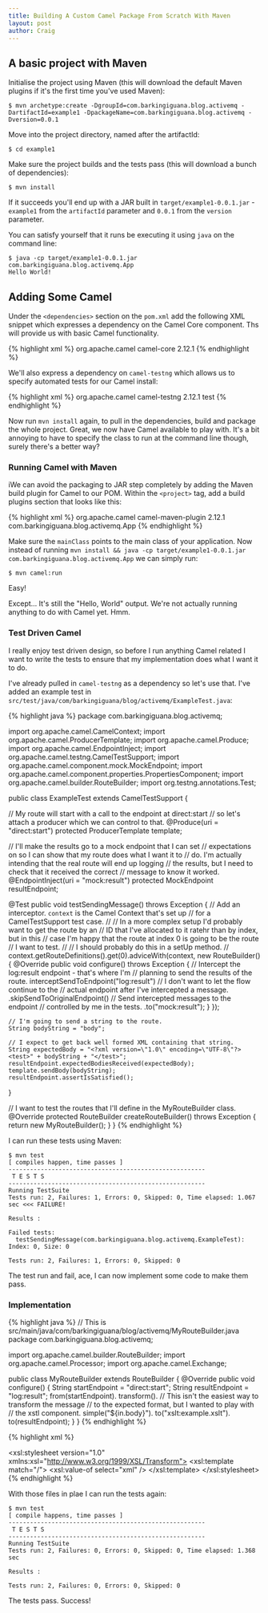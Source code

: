 ```yaml
---
title: Building A Custom Camel Package From Scratch With Maven
layout: post
author: Craig
---
```


## A basic project with Maven

Initialise the project using Maven (this will download the default Maven plugins if it's the first time you've used Maven):

    $ mvn archetype:create -DgroupId=com.barkingiguana.blog.activemq -DartifactId=example1 -DpackageName=com.barkingiguana.blog.activemq -Dversion=0.0.1

Move into the project directory, named after the artifactId:

    $ cd example1

Make sure the project builds and the tests pass (this will download a bunch of dependencies):

    $ mvn install

If it succeeds you'll end up with a JAR built in `target/example1-0.0.1.jar` - `example1` from the `artifactId` parameter and `0.0.1` from the `version` parameter.

You can satisfy yourself that it runs be executing it using `java` on the command line:

    $ java -cp target/example1-0.0.1.jar com.barkingiguana.blog.activemq.App
    Hello World!

## Adding Some Camel

Under the `<dependencies>` section on the `pom.xml` add the following XML snippet which expresses a dependency on the Camel Core component. Ths will provide us with basic Camel functionality.

{% highlight xml %}
<dependency>
  <groupId>org.apache.camel</groupId>
  <artifactId>camel-core</artifactId>
  <version>2.12.1</version>
</dependency>
{% endhighlight %}

We'll also express a dependency on `camel-testng` which allows us to specify automated tests for our Camel install:

{% highlight xml %}
<dependency>
  <groupId>org.apache.camel</groupId>
  <artifactId>camel-testng</artifactId>
  <version>2.12.1</version>
  <scope>test</scope>
</dependency>
{% endhighlight %}

Now run `mvn install` again, to pull in the dependencies, build and package the whole project. Great, we now have Camel available to play with. It's a bit annoying to have to specify the class to run at the command line though, surely there's a better way?

### Running Camel with Maven

iWe can avoid the packaging to JAR step completely by adding the Maven build plugin for Camel to our POM. Within the `<project>` tag, add a build plugins section that looks like this:

{% highlight xml %}
<build>
  <plugins>
    <plugin>
      <groupId>org.apache.camel</groupId>
      <artifactId>camel-maven-plugin</artifactId>
      <version>2.12.1</version>
      <configuration>
        <mainClass>com.barkingiguana.blog.activemq.App</mainClass>
      </configuration>
    </plugin>
  </plugins>
</build>
{% endhighlight %}

Make sure the `mainClass` points to the main class of your application. Now instead of running `mvn install && java -cp target/example1-0.0.1.jar com.barkingiguana.blog.activemq.App` we can simply run:

    $ mvn camel:run

Easy!

Except... It's still the "Hello, World" output. We're not actually running anything to do with Camel yet. Hmm.

### Test Driven Camel

I really enjoy test driven design, so before I run anything Camel related I want to write the tests to ensure that my implementation does what I want it to do.

I've already pulled in `camel-testng` as a dependency so let's use that. I've added an example test in `src/test/java/com/barkingiguana/blog/activemq/ExampleTest.java`:

{% highlight java %}
package com.barkingiguana.blog.activemq;

import org.apache.camel.CamelContext;
import org.apache.camel.ProducerTemplate;
import org.apache.camel.Produce;
import org.apache.camel.EndpointInject;
import org.apache.camel.testng.CamelTestSupport;
import org.apache.camel.component.mock.MockEndpoint;
import org.apache.camel.component.properties.PropertiesComponent;
import org.apache.camel.builder.RouteBuilder;
import org.testng.annotations.Test;

public class ExampleTest
  extends CamelTestSupport {

  // My route will start with a call to the endpoint at direct:start
  // so let's attach a producer which we can control to that.
  @Produce(uri = "direct:start")
  protected ProducerTemplate template;

  // I'll make the results go to a mock endpoint that I can set
  // expectations on so I can show that my route does what I want it to
  // do. I'm actually intending that the real route will end up logging
  // the results, but I need to check that it received the correct
  // message to know it worked.
  @EndpointInject(uri = "mock:result")
  protected MockEndpoint resultEndpoint;

  @Test
  public void testSendingMessage() throws Exception {
    // Add an interceptor. `context` is the Camel Context that's set up
    // for a CamelTestSupport test case.
    //
    // In a more complex setup I'd probably want to get the route by an
    // ID that I've allocated to it ratehr than by index, but in this
    // case I'm happy that the route at index 0 is going to be the route
    // I want to test.
    //
    // I should probably do this in a setUp method.
    //
    context.getRouteDefinitions().get(0).adviceWith(context, new RouteBuilder() {
      @Override
      public void configure() throws Exception {
        // Intercept the log:result endpoint - that's where I'm
        // planning to send the results of the route.
        interceptSendToEndpoint("log:result")
          // I don't want to let the flow continue to the
          // actual endpoint after I've intercepted a message.
          .skipSendToOriginalEndpoint()
          // Send intercepted messages to the endpoint
          // controlled by me in the tests.
          .to("mock:result");
      }
    });

    // I'm going to send a string to the route.
    String bodyString = "body";

    // I expect to get back well formed XML containing that string.
    String expectedBody = "<?xml version=\"1.0\" encoding=\"UTF-8\"?><test>" + bodyString + "</test>";
    resultEndpoint.expectedBodiesReceived(expectedBody);
    template.sendBody(bodyString);
    resultEndpoint.assertIsSatisfied();
  }

  // I want to test the routes that I'll define in the MyRouteBuilder class.
  @Override
  protected RouteBuilder createRouteBuilder() throws Exception {
    return new MyRouteBuilder();
  }
}
{% endhighlight %}

I can run these tests using Maven:

    $ mvn test
    [ compiles happen, time passes ]
    -------------------------------------------------------
     T E S T S
    -------------------------------------------------------
    Running TestSuite
    Tests run: 2, Failures: 1, Errors: 0, Skipped: 0, Time elapsed: 1.067 sec <<< FAILURE!
    
    Results :
    
    Failed tests: 
      testSendingMessage(com.barkingiguana.blog.activemq.ExampleTest): Index: 0, Size: 0
    
    Tests run: 2, Failures: 1, Errors: 0, Skipped: 0

The test run and fail, ace, I can now implement some code to make them pass.

### Implementation

{% highlight java %}
// This is src/main/java/com/barkingiguana/blog/activemq/MyRouteBuilder.java
package com.barkingiguana.blog.activemq;

import org.apache.camel.builder.RouteBuilder;
import org.apache.camel.Processor;
import org.apache.camel.Exchange;

public class MyRouteBuilder extends RouteBuilder
{
  @Override
  public void configure()
  {
   String startEndpoint = "direct:start";
   String resultEndpoint = "log:result";
   from(startEndpoint).
     transform(). // This isn't the easiest way to transform the message
                  // to the expected format, but I wanted to play with
                  // the xstl component.
       simple("<xml>${in.body}</xml>").
     to("xslt:example.xslt").
     to(resultEndpoint);
  }
}
{% endhighlight %}

{% highlight xml %}
<?xml version="1.0" encoding="ISO-8859-1"?>
<!-- This is src/main/resources/example.xslt -->
<xsl:stylesheet version="1.0"
  xmlns:xsl="http://www.w3.org/1999/XSL/Transform">
  <xsl:template match="/">
    <test><xsl:value-of select="xml" /></test>
  </xsl:template>
</xsl:stylesheet>
{% endhighlight %}

With those files in plae I can run the tests again:

    $ mvn test
    [ compile happens, time passes ]
    -------------------------------------------------------
     T E S T S
    -------------------------------------------------------
    Running TestSuite
    Tests run: 2, Failures: 0, Errors: 0, Skipped: 0, Time elapsed: 1.368 sec
    
    Results :
    
    Tests run: 2, Failures: 0, Errors: 0, Skipped: 0

The tests pass. Success!
